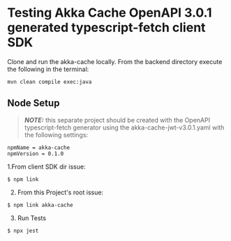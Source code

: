# Testing Akka Cache OpenAPI 3.0.1 generated typescript-fetch client SDK

Clone and run the akka-cache locally. From the backend directory execute the following in the terminal: 
```
mvn clean compile exec:java
```

## Node Setup
> **_NOTE:_** this separate project should be created with the OpenAPI typescript-fetch generator using the akka-cache-jwt-v3.0.1.yaml with the following settings:
```
npmName = akka-cache
npmVersion = 0.1.0
```
1.From client SDK dir issue:
```
$ npm link
```
2. From this Project's root issue:
```
$ npm link akka-cache
```

3. Run Tests
```
$ npx jest
```

